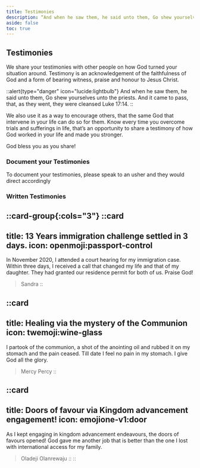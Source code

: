 ```yaml
---
title: Testimonies
description: “And when he saw them, he said unto them, Go shew yourselves unto the priests. And it came to pass, that, as they went, they were cleansed ” Luke 17:14
aside: false
toc: true
---
```


## Testimonies

We share your testimonies with other people on how God turned your situation around. Testimony is an acknowledgement of the faithfulness of God and a form of bearing witness, praise and honour to Jesus Christ.

::alert{type="danger" icon="lucide:lightbulb"}
  And when he saw them, he said unto them, Go shew yourselves unto the priests. 
  And it came to pass, that, as they went, they were cleansed 
  Luke 17:14.
::


We also use it as a way to encourage others, that the same God that intervene in your life can do so for them. Know every time you overcome trials and sufferings in life, that’s an opportunity to share a testimony of how God worked in your life and made you stronger. <br>

God bless you as you share!

### Document your Testimonies

To document your testimonies, please speak to an usher and they would direct accordingly

### Written Testimonies 

::card-group{:cols="3"}
  ::card
  ---
  title: 13 Years immigration challenge settled in 3 days.
  icon: openmoji:passport-control
  ---
  In November 2020, I attended a court hearing for my immigration case. Within three days, I received a call that changed my life and that of my daughter. They had granted our residence permit for both of us. Praise God! <br>
  
  > Sandra
  ::

  ::card
  ---
  title: Healing via the mystery of the Communion
  icon: twemoji:wine-glass
  ---
   I partook of the communion, a shot of the anointing oil and rubbed it on my stomach and the pain ceased. Till date I feel no pain in my stomach. I give God all the glory. <br>
   
   > Mercy Percy
  ::

  ::card
  ---
  title: Doors of favour via Kingdom advancement engagement!
  icon: emojione-v1:door
  ---
  As I kept engaging in kingdom advancement endeavours, the doors of favours opened! God gave me another job that is better than the one I lost with international access for my family. <br>
  
  > Oladeji Olanrewaju
  ::
::

